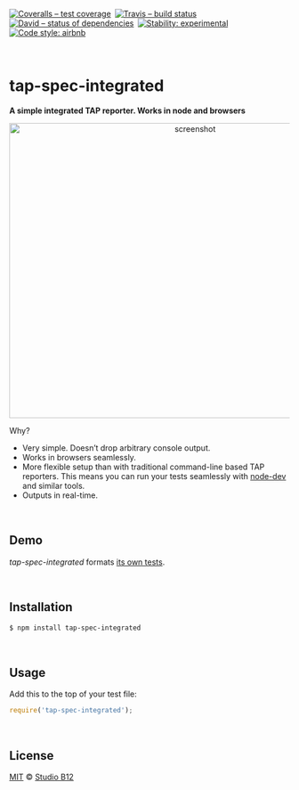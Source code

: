 [![Coveralls – test coverage
](https://img.shields.io/coveralls/studio-b12/tap-spec-integrated.svg?style=flat-square
)](https://coveralls.io/r/studio-b12/tap-spec-integrated
) [![Travis – build status
](https://img.shields.io/travis/studio-b12/tap-spec-integrated/master.svg?style=flat-square
)](https://travis-ci.org/studio-b12/tap-spec-integrated
) [![David – status of dependencies
](https://img.shields.io/david/studio-b12/tap-spec-integrated.svg?style=flat-square
)](https://david-dm.org/studio-b12/tap-spec-integrated
) [![Stability: experimental
](https://img.shields.io/badge/stability-experimental-yellow.svg?style=flat-square
)](https://nodejs.org/api/documentation.html#documentation_stability_index
) [![Code style: airbnb
](https://img.shields.io/badge/code%20style-airbnb-777777.svg?style=flat-square)
](https://github.com/airbnb/javascript)




<a id="/"></a>&nbsp;

# tap-spec-integrated

**A simple integrated TAP reporter. Works in node and browsers**

<p align="center"><img
  alt="screenshot"
  src="https://cdn.rawgit.com/studio-b12/tap-spec-integrated/e2ac5af/screenshot.png"
  width="652"
  height="530"
/></p>

Why?

* Very simple. Doesn’t drop arbitrary console output.
* Works in browsers seamlessly.
* More flexible setup than with traditional command-line based TAP reporters. This means you can run your tests seamlessly with [node-dev](https://github.com/fgnass/node-dev) and similar tools.
* Outputs in real-time.




<a id="/demo"></a>&nbsp;

## Demo

*tap-spec-integrated* formats [its own tests](https://travis-ci.org/studio-b12/tap-spec-integrated).



<a id="/installation"></a>&nbsp;

## Installation

```sh
$ npm install tap-spec-integrated
```




<a id="/usage"></a>&nbsp;

## Usage

Add this to the top of your test file:

```js
require('tap-spec-integrated');
```




<a id="/license"></a>&nbsp;

## License

[MIT](./License.md) © [Studio B12](http://studio-b12.de)
